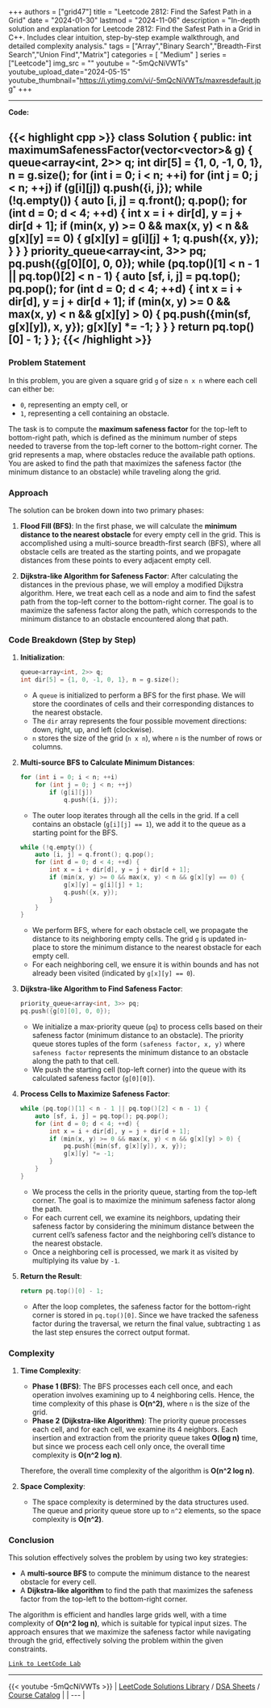 
+++
authors = ["grid47"]
title = "Leetcode 2812: Find the Safest Path in a Grid"
date = "2024-01-30"
lastmod = "2024-11-06"
description = "In-depth solution and explanation for Leetcode 2812: Find the Safest Path in a Grid in C++. Includes clear intuition, step-by-step example walkthrough, and detailed complexity analysis."
tags = ["Array","Binary Search","Breadth-First Search","Union Find","Matrix"]
categories = [
    "Medium"
]
series = ["Leetcode"]
img_src = ""
youtube = "-5mQcNiVWTs"
youtube_upload_date="2024-05-15"
youtube_thumbnail="https://i.ytimg.com/vi/-5mQcNiVWTs/maxresdefault.jpg"
+++



---
**Code:**

{{< highlight cpp >}}
class Solution {
public:
    int maximumSafenessFactor(vector<vector<int>>& g) {
    queue<array<int, 2>> q;
    int dir[5] = {1, 0, -1, 0, 1}, n = g.size();
    for (int i = 0; i < n; ++i)
        for (int j = 0; j < n; ++j)
            if (g[i][j])
                q.push({i, j});
    while (!q.empty()) {
        auto [i, j] = q.front(); q.pop();
        for (int d = 0; d < 4; ++d) {
            int x = i + dir[d], y = j + dir[d + 1];
            if (min(x, y) >= 0 && max(x, y) < n && g[x][y] == 0) {
                g[x][y] = g[i][j] + 1;
                q.push({x, y});
            }
        }
    }
    priority_queue<array<int, 3>> pq;
    pq.push({g[0][0], 0, 0});
    while (pq.top()[1] < n - 1 || pq.top()[2] < n - 1) {
        auto [sf, i, j] = pq.top(); pq.pop();
        for (int d = 0; d < 4; ++d) {
            int x = i + dir[d], y = j + dir[d + 1];
            if (min(x, y) >= 0 && max(x, y) < n && g[x][y] > 0) {
                pq.push({min(sf, g[x][y]), x, y});
                g[x][y] *= -1; 
            }
        }
    }
    return pq.top()[0] - 1;
}
};
{{< /highlight >}}
---

### Problem Statement

In this problem, you are given a square grid `g` of size `n x n` where each cell can either be:
- `0`, representing an empty cell, or
- `1`, representing a cell containing an obstacle.

The task is to compute the **maximum safeness factor** for the top-left to bottom-right path, which is defined as the minimum number of steps needed to traverse from the top-left corner to the bottom-right corner. The grid represents a map, where obstacles reduce the available path options. You are asked to find the path that maximizes the safeness factor (the minimum distance to an obstacle) while traveling along the grid.

### Approach

The solution can be broken down into two primary phases:
1. **Flood Fill (BFS)**: In the first phase, we will calculate the **minimum distance to the nearest obstacle** for every empty cell in the grid. This is accomplished using a multi-source breadth-first search (BFS), where all obstacle cells are treated as the starting points, and we propagate distances from these points to every adjacent empty cell.
  
2. **Dijkstra-like Algorithm for Safeness Factor**: After calculating the distances in the previous phase, we will employ a modified Dijkstra algorithm. Here, we treat each cell as a node and aim to find the safest path from the top-left corner to the bottom-right corner. The goal is to maximize the safeness factor along the path, which corresponds to the minimum distance to an obstacle encountered along that path.

### Code Breakdown (Step by Step)

1. **Initialization**:
   ```cpp
   queue<array<int, 2>> q;
   int dir[5] = {1, 0, -1, 0, 1}, n = g.size();
   ```
   - A `queue` is initialized to perform a BFS for the first phase. We will store the coordinates of cells and their corresponding distances to the nearest obstacle.
   - The `dir` array represents the four possible movement directions: down, right, up, and left (clockwise).
   - `n` stores the size of the grid (`n x n`), where `n` is the number of rows or columns.

2. **Multi-source BFS to Calculate Minimum Distances**:
   ```cpp
   for (int i = 0; i < n; ++i)
       for (int j = 0; j < n; ++j)
           if (g[i][j])
               q.push({i, j});
   ```
   - The outer loop iterates through all the cells in the grid. If a cell contains an obstacle (`g[i][j] == 1`), we add it to the queue as a starting point for the BFS.

   ```cpp
   while (!q.empty()) {
       auto [i, j] = q.front(); q.pop();
       for (int d = 0; d < 4; ++d) {
           int x = i + dir[d], y = j + dir[d + 1];
           if (min(x, y) >= 0 && max(x, y) < n && g[x][y] == 0) {
               g[x][y] = g[i][j] + 1;
               q.push({x, y});
           }
       }
   }
   ```
   - We perform BFS, where for each obstacle cell, we propagate the distance to its neighboring empty cells. The grid `g` is updated in-place to store the minimum distance to the nearest obstacle for each empty cell.
   - For each neighboring cell, we ensure it is within bounds and has not already been visited (indicated by `g[x][y] == 0`).

3. **Dijkstra-like Algorithm to Find Safeness Factor**:
   ```cpp
   priority_queue<array<int, 3>> pq;
   pq.push({g[0][0], 0, 0});
   ```
   - We initialize a max-priority queue (`pq`) to process cells based on their safeness factor (minimum distance to an obstacle). The priority queue stores tuples of the form `(safeness factor, x, y)` where `safeness factor` represents the minimum distance to an obstacle along the path to that cell.
   - We push the starting cell (top-left corner) into the queue with its calculated safeness factor (`g[0][0]`).

4. **Process Cells to Maximize Safeness Factor**:
   ```cpp
   while (pq.top()[1] < n - 1 || pq.top()[2] < n - 1) {
       auto [sf, i, j] = pq.top(); pq.pop();
       for (int d = 0; d < 4; ++d) {
           int x = i + dir[d], y = j + dir[d + 1];
           if (min(x, y) >= 0 && max(x, y) < n && g[x][y] > 0) {
               pq.push({min(sf, g[x][y]), x, y});
               g[x][y] *= -1;
           }
       }
   }
   ```
   - We process the cells in the priority queue, starting from the top-left corner. The goal is to maximize the minimum safeness factor along the path.
   - For each current cell, we examine its neighbors, updating their safeness factor by considering the minimum distance between the current cell’s safeness factor and the neighboring cell’s distance to the nearest obstacle.
   - Once a neighboring cell is processed, we mark it as visited by multiplying its value by `-1`.

5. **Return the Result**:
   ```cpp
   return pq.top()[0] - 1;
   ```
   - After the loop completes, the safeness factor for the bottom-right corner is stored in `pq.top()[0]`. Since we have tracked the safeness factor during the traversal, we return the final value, subtracting `1` as the last step ensures the correct output format.

### Complexity

1. **Time Complexity**:
   - **Phase 1 (BFS)**: The BFS processes each cell once, and each operation involves examining up to 4 neighboring cells. Hence, the time complexity of this phase is **O(n^2)**, where `n` is the size of the grid.
   - **Phase 2 (Dijkstra-like Algorithm)**: The priority queue processes each cell, and for each cell, we examine its 4 neighbors. Each insertion and extraction from the priority queue takes **O(log n)** time, but since we process each cell only once, the overall time complexity is **O(n^2 log n)**.

   Therefore, the overall time complexity of the algorithm is **O(n^2 log n)**.

2. **Space Complexity**:
   - The space complexity is determined by the data structures used. The queue and priority queue store up to `n^2` elements, so the space complexity is **O(n^2)**.

### Conclusion

This solution effectively solves the problem by using two key strategies:
- A **multi-source BFS** to compute the minimum distance to the nearest obstacle for every cell.
- A **Dijkstra-like algorithm** to find the path that maximizes the safeness factor from the top-left to the bottom-right corner.

The algorithm is efficient and handles large grids well, with a time complexity of **O(n^2 log n)**, which is suitable for typical input sizes. The approach ensures that we maximize the safeness factor while navigating through the grid, effectively solving the problem within the given constraints.

[`Link to LeetCode Lab`](https://leetcode.com/problems/find-the-safest-path-in-a-grid/description/)

---
{{< youtube -5mQcNiVWTs >}}
| [LeetCode Solutions Library](https://grid47.xyz/leetcode/) / [DSA Sheets](https://grid47.xyz/sheets/) / [Course Catalog](https://grid47.xyz/courses/) |
| --- |
